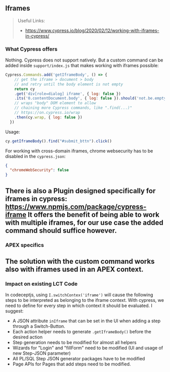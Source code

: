 ## Iframes
> Useful Links:
>- https://www.cypress.io/blog/2020/02/12/working-with-iframes-in-cypress/
### What Cypress offers

Nothing. Cypress does not support natively. But a custom command can be added inside `support/index.js` that makes working with iframes possible:
```js
Cypress.Commands.add('getIframeBody', () => {
    // get the iframe > document > body
    // and retry until the body element is not empty
    return cy
    .get('div[role=dialog] iframe', { log: false })
    .its('0.contentDocument.body', { log: false }).should('not.be.empty')
    // wraps "body" DOM element to allow
    // chaining more Cypress commands, like ".find(...)"
    // https://on.cypress.io/wrap
    .then(cy.wrap, { log: false })
  })
```
Usage:
```js
cy.getIframeBody().find("#submit_bttn").click()
```
For working with cross-domain iframes, chrome websecurity has to be disabled in the `cypress.json`:
```json
{
  "chromeWebSecurity": false
}
```
There is also a Plugin designed specifically for iframes in cypress: https://www.npmjs.com/package/cypress-iframe
It offers the benefit of being able to work with multiple iframes, for our use case the added command should suffice however. 
---
 ### APEX specifics
 The solution with the custom command works also with iframes used in an APEX context.
---
 ### Impact on existing LCT Code 

 In codeceptjs, using `I.switchContex('iframe')` will cause the following steps to be interpreted as belonging to the iframe context. With cypress, we need to define for every step in which context it should be evaluated. I suggest:
 - A JSON attribute `inIframe` that can be set in the UI when adding a step through a Switch-Button.
 - Each action helper needs to generate `.getIframeBody()` before the desired action 
 - Step generation needs to be modified for almost all helpers
 - Wizards for "Login" and "fillForm" need to be modified (UI and usage of new Step-JSON parameter)
 - All PL/SQL Step JSON generator packages have to be modified 
 - Page APIs for Pages that add steps need to be modified.
